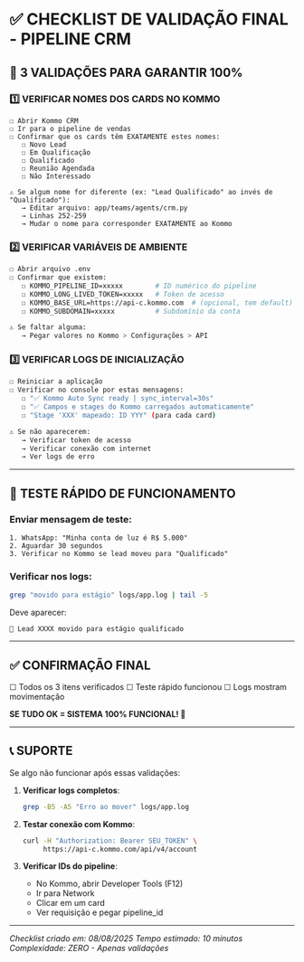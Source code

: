 # ✅ CHECKLIST DE VALIDAÇÃO FINAL - PIPELINE CRM

## 🎯 3 VALIDAÇÕES PARA GARANTIR 100%

### 1️⃣ VERIFICAR NOMES DOS CARDS NO KOMMO
```
☐ Abrir Kommo CRM
☐ Ir para o pipeline de vendas
☐ Confirmar que os cards têm EXATAMENTE estes nomes:
   ☐ Novo Lead
   ☐ Em Qualificação
   ☐ Qualificado
   ☐ Reunião Agendada
   ☐ Não Interessado

⚠️ Se algum nome for diferente (ex: "Lead Qualificado" ao invés de "Qualificado"):
   → Editar arquivo: app/teams/agents/crm.py
   → Linhas 252-259
   → Mudar o nome para corresponder EXATAMENTE ao Kommo
```

### 2️⃣ VERIFICAR VARIÁVEIS DE AMBIENTE
```bash
☐ Abrir arquivo .env
☐ Confirmar que existem:
   ☐ KOMMO_PIPELINE_ID=xxxxx        # ID numérico do pipeline
   ☐ KOMMO_LONG_LIVED_TOKEN=xxxxx   # Token de acesso
   ☐ KOMMO_BASE_URL=https://api-c.kommo.com  # (opcional, tem default)
   ☐ KOMMO_SUBDOMAIN=xxxxx          # Subdomínio da conta

⚠️ Se faltar alguma:
   → Pegar valores no Kommo > Configurações > API
```

### 3️⃣ VERIFICAR LOGS DE INICIALIZAÇÃO
```bash
☐ Reiniciar a aplicação
☐ Verificar no console por estas mensagens:
   ☐ "✅ Kommo Auto Sync ready | sync_interval=30s"
   ☐ "✅ Campos e stages do Kommo carregados automaticamente"
   ☐ "Stage 'XXX' mapeado: ID YYY" (para cada card)

⚠️ Se não aparecerem:
   → Verificar token de acesso
   → Verificar conexão com internet
   → Ver logs de erro
```

---

## 🧪 TESTE RÁPIDO DE FUNCIONAMENTO

### Enviar mensagem de teste:
```
1. WhatsApp: "Minha conta de luz é R$ 5.000"
2. Aguardar 30 segundos
3. Verificar no Kommo se lead moveu para "Qualificado"
```

### Verificar nos logs:
```bash
grep "movido para estágio" logs/app.log | tail -5
```

Deve aparecer:
```
📍 Lead XXXX movido para estágio qualificado
```

---

## ✅ CONFIRMAÇÃO FINAL

☐ Todos os 3 itens verificados
☐ Teste rápido funcionou
☐ Logs mostram movimentação

**SE TUDO OK = SISTEMA 100% FUNCIONAL! 🚀**

---

## 📞 SUPORTE

Se algo não funcionar após essas validações:

1. **Verificar logs completos**:
   ```bash
   grep -B5 -A5 "Erro ao mover" logs/app.log
   ```

2. **Testar conexão com Kommo**:
   ```bash
   curl -H "Authorization: Bearer SEU_TOKEN" \
        https://api-c.kommo.com/api/v4/account
   ```

3. **Verificar IDs do pipeline**:
   - No Kommo, abrir Developer Tools (F12)
   - Ir para Network
   - Clicar em um card
   - Ver requisição e pegar pipeline_id

---

*Checklist criado em: 08/08/2025*
*Tempo estimado: 10 minutos*
*Complexidade: ZERO - Apenas validações*
